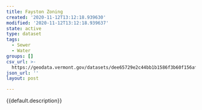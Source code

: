 ```yaml
---
title: Fayston Zoning
created: '2020-11-12T13:12:18.939630'
modified: '2020-11-12T13:12:18.939637'
state: active
type: dataset
tags:
  - Sewer
  - Water
groups: []
csv_url: >-
  https://geodata.vermont.gov/datasets/dee65729e2c44bb1b1586f3b60f156af_6.csv?outSR=%7B%22latestWkid%22%3A32145%2C%22wkid%22%3A32145%7D
json_url: ''
layout: post

---
```

{{default.description}}
